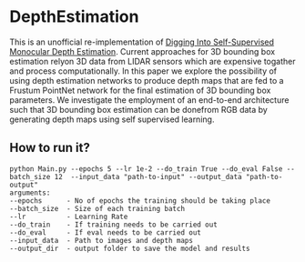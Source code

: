 # DepthEstimation
This is an unofficial re-implementation of [Digging Into Self-Supervised Monocular Depth Estimation](http://openaccess.thecvf.com/content_ICCV_2019/papers/Godard_Digging_Into_Self-Supervised_Monocular_Depth_Estimation_ICCV_2019_paper.pdf). Current approaches for 3D bounding box estimation relyon  3D  data  from  LIDAR  sensors  which  are  expensive  togather and process computationally.  In this paper we explore the possibility of using depth estimation networks to produce depth maps that are fed to a Frustum PointNet network for the final estimation of 3D bounding box parameters. We investigate the employment of an end-to-end architecture such that 3D bounding box estimation can be donefrom RGB data by generating depth maps using self supervised learning. 

## How to run it?
```
python Main.py --epochs 5 --lr 1e-2 --do_train True --do_eval False --batch_size 12  --input_data "path-to-input" --output_data "path-to-output"
arguments: 
--epochs      - No of epochs the training should be taking place
--batch_size  - Size of each training batch
--lr          - Learning Rate
--do_train    - If training needs to be carried out
--do_eval     - If eval needs to be carried out
--input_data  - Path to images and depth maps
--output_dir  - output folder to save the model and results
```


